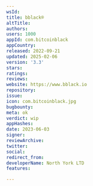 ```yaml
---
wsId: 
title: bblack®
altTitle: 
authors: 
users: 1000
appId: com.bitcoinblack
appCountry: 
released: 2022-09-21
updated: 2025-02-06
version: '3.3'
stars: 
ratings: 
reviews: 
website: https://www.bblack.io
repository: 
issue: 
icon: com.bitcoinblack.jpg
bugbounty: 
meta: ok
verdict: wip
appHashes: 
date: 2023-06-03
signer: 
reviewArchive: 
twitter: 
social: 
redirect_from: 
developerName: North York LTD
features: 

---
```


